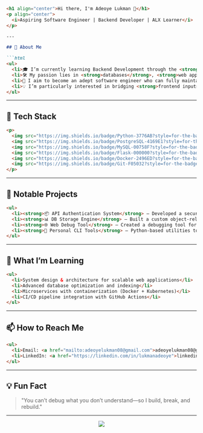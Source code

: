````markdown
<h1 align="center">Hi there, I'm Adeoye Lukman 👋</h1>
<p align="center">
  <i>Aspiring Software Engineer | Backend Developer | ALX Learner</i>
</p>

---

## 🚀 About Me

```html
<ul>
  <li>🎓 I’m currently learning Backend Development through the <strong>ALX Software Engineering Program</strong>.</li>
  <li>🛠️ My passion lies in <strong>databases</strong>, <strong>web application debugging</strong>, and building scalable systems.</li>
  <li>🚀 I aim to become an adept software engineer who can fully maintain and debug my startup’s codebase independently.</li>
  <li>💡 I’m particularly interested in bridging <strong>frontend inputs</strong> with <strong>backend logic</strong> and <strong>persistent storage</strong>.</li>
</ul>
````

---

## 🧰 Tech Stack

```html
<p>
  <img src="https://img.shields.io/badge/Python-3776AB?style=for-the-badge&logo=python&logoColor=white"/>
  <img src="https://img.shields.io/badge/PostgreSQL-4169E1?style=for-the-badge&logo=postgresql&logoColor=white"/>
  <img src="https://img.shields.io/badge/MySQL-00758F?style=for-the-badge&logo=mysql&logoColor=white"/>
  <img src="https://img.shields.io/badge/Flask-000000?style=for-the-badge&logo=flask&logoColor=white"/>
  <img src="https://img.shields.io/badge/Docker-2496ED?style=for-the-badge&logo=docker&logoColor=white"/>
  <img src="https://img.shields.io/badge/Git-F05032?style=for-the-badge&logo=git&logoColor=white"/>
</p>
```

---

## 📂 Notable Projects

```html
<ul>
  <li><strong>📦 API Authentication System</strong> – Developed a secure API with token-based authentication and session handling.</li>
  <li><strong>📊 DB Storage Engine</strong> – Built a custom object-relational mapping system with CRUD operations in Python.</li>
  <li><strong>🌐 Web Debug Tool</strong> – Created a debugging tool for tracking user input and backend logs in real-time.</li>
  <li><strong>🧠 Personal CLI Tools</strong> – Python-based utilities to automate system tasks and database queries.</li>
</ul>
```

---

## 🧠 What I’m Learning

```html
<ul>
  <li>System design & architecture for scalable web applications</li>
  <li>Advanced database optimization and indexing</li>
  <li>Microservices with containerization (Docker + Kubernetes)</li>
  <li>CI/CD pipeline integration with GitHub Actions</li>
</ul>
```

---

## 📫 How to Reach Me

```html
<ul>
  <li>Email: <a href="mailto:adeoyelukman08@gmail.com">adeoyelukman08@gmail.com</a></li>
  <li>LinkedIn: <a href="https://linkedin.com/in/lukmanadeoye">linkedin.com/in/lukmanadeoye</a></li>
</ul>
```

---

## 💡 Fun Fact

> "You can’t debug what you don’t understand—so I build, break, and rebuild."

---

<p align="center">
  <img src="https://github-readme-stats.vercel.app/api?username=yourgithubusername&show_icons=true&theme=tokyonight"/>
</p>

